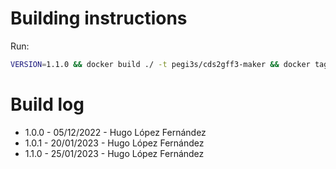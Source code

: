 # Building instructions

Run:

```bash
VERSION=1.1.0 && docker build ./ -t pegi3s/cds2gff3-maker && docker tag pegi3s/cds2gff3-maker pegi3s/cds2gff3-maker:${VERSION}
```

# Build log

- 1.0.0 - 05/12/2022 - Hugo López Fernández
- 1.0.1 - 20/01/2023 - Hugo López Fernández
- 1.1.0 - 25/01/2023 - Hugo López Fernández
